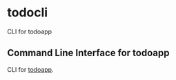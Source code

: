 # todocli
CLI for todoapp

## Command Line Interface for todoapp

CLI for [todoapp](https://github.com/anssihalmeaho/todoapp).

